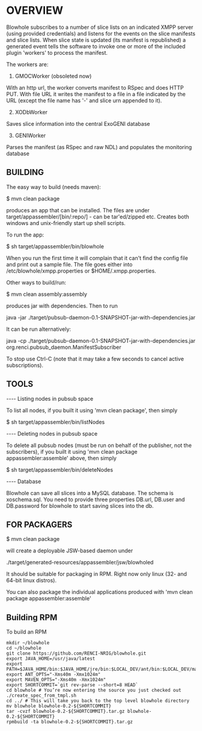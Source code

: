 # OVERVIEW

Blowhole subscribes to a number of slice lists on an indicated
XMPP server (using provided credentials) and listens for the events on the slice manifests
and slice lists. When slice state is updated (its manifest is republished) a generated event
tells the software to invoke one or more of the included plugin 'workers' to process the manifest. 

The workers are: 

1. GMOCWorker (obsoleted now)

With an http url, the worker converts manifest to RSpec and does HTTP PUT. With file URL it writes 
the manifest to a file in a file indicated by the URL (except the file name has '-' and slice urn appended to it).

2. XODbWorker

Saves slice information into the central ExoGENI database

3. GENIWorker

Parses the manifest (as RSpec and raw NDL) and populates the monitoring database

## BUILDING

The easy way to build (needs maven):

$ mvn clean package

produces an app that can be installed. The files are under target/appassembler/[bin/:repo/] - 
can be tar'ed/zipped etc. Creates both windows and unix-friendly start up shell scripts.

To run the app:

$ sh target/appassembler/bin/blowhole

When you run the first time it will complain that it can't find the config file and print out 
a sample file. The file goes either into /etc/blowhole/xmpp.properties or $HOME/.xmpp.properties.

Other ways to build/run:

$ mvn clean assembly:assembly

produces jar with dependencies. Then to run

java -jar ./target/pubsub-daemon-0.1-SNAPSHOT-jar-with-dependencies.jar

It can be run alternatively: 

java -cp ./target/pubsub-daemon-0.1-SNAPSHOT-jar-with-dependencies.jar org.renci.pubsub_daemon.ManifestSubscriber

To stop use Ctrl-C (note that it may take a few seconds to cancel active subscriptions).

## TOOLS

---- Listing nodes in pubsub space 

To list all nodes, if you built it using 'mvn clean package', then simply

$ sh target/appassembler/bin/listNodes

---- Deleting nodes in pubsub space 

To delete all pubsub nodes (must be run on behalf of the publisher, not the subscribers), if you built it
using 'mvn clean package appassembler:assemble' above, then simply

$ sh target/appassembler/bin/deleteNodes

---- Database 

Blowhole can save all slices into a MySQL database. The schema is xoschema.sql. You need to provide three properties
DB.url, DB.user and DB.password for blowhole to start saving slices into the db.

## FOR PACKAGERS

$ mvn clean package

will create a deployable JSW-based daemon under

./target/generated-resources/appassembler/jsw/blowholed

It should be suitable for packaging in RPM. Right now only linux (32- and 64-bit linux distros).

You can also package the individual applications produced with 'mvn clean package appassembler:assemble'

## Building RPM
To build an RPM
```
mkdir ~/blowhole
cd ~/blowhole
git clone https://github.com/RENCI-NRIG/blowhole.git
export JAVA_HOME=/usr/java/latest
export PATH=$JAVA_HOME/bin:$JAVA_HOME/jre/bin:$LOCAL_DEV/ant/bin:$LOCAL_DEV/maven/bin:$PATH
export ANT_OPTS="-Xms40m -Xmx1024m"
export MAVEN_OPTS="-Xms40m -Xmx1024m"
export SHORTCOMMIT=`git rev-parse --short=8 HEAD`
cd blowhole # You’re now entering the source you just checked out
./create_spec_from_tmpl.sh
cd ../ # This will take you back to the top level blowhole directory
mv blowhole blowhole-0.2-${SHORTCOMMIT}
tar -cvzf blowhole-0.2-${SHORTCOMMIT}.tar.gz blowhole-0.2-${SHORTCOMMIT}
rpmbuild -ta blowhole-0.2-${SHORTCOMMIT}.tar.gz
```
